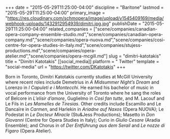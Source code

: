 +++
date = "2015-05-29T11:25:00-04:00"
discipline = "Baritone"
lastmod = "2015-05-29T11:25:00-04:00"
primary_image = "https://res.cloudinary.com/schmopera/image/upload/v1545409169/media/webhook-uploads/1432912954939/dimitri.jpg.jpg"
publishDate = "2015-05-29T11:25:00-04:00"
related_companies = ["scene/companies/canadian-opera-company-ensemble-studio.md","scene/companies/canadian-opera-company.md","scene/companies/opera-nuova.md","scene/companies/cosi-centre-for-opera-studies-in-italy.md","scene/companies/stujess-productions.md","scene/companies/opera-atelier.md","scene/companies/opera-mcgill.md"]
slug = "dimitri-katotakis"
title = "Dimitri Katotakis"
[[social_media]]
platform = " Twitter"
template = "social-media"
url = "https://twitter.com/DKatotakis"
+++

Born in Toronto, Dimitri Katotakis currently studies at McGill University where recent roles include Demetrius in *A Midsummer Night’s Dream* and Lorenzo in *I Capuleti e i Montecchi*. He earned his bachelor of music in vocal performance from the University of Toronto where he sang the roles of Belcore in *L’elisir d’amore*, Guglielmo in *Così fan tutte*, and M. Lacouf and Le Fils in *Les Mamelles de Tiresias*. Other credits include Escamillo and Le Dancaïre in *Carmen*, and Harlekin in *Ariadne auf Naxos* (Opera NUOVA); Le Podestat in *Le Docteur Miracle* (Stu&Jess Productions); Masetto in *Don Giovanni* (Centre for Opera Studies in Italy); Curio in *Giulio Cesare* (Aradia Ensemble); and Chorus in of *Der Entführung aus dem Serail* and *Le nozze di Figaro* (Opera Atelier).
